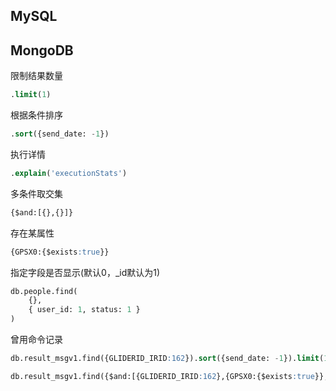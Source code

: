 ## MySQL









## MongoDB



限制结果数量

```sql
.limit(1)
```

根据条件排序

```sql
.sort({send_date: -1})
```

执行详情

```sql
.explain('executionStats')
```

多条件取交集

```sql
{$and:[{},{}]}
```

存在某属性

```sql
{GPSX0:{$exists:true}}
```

指定字段是否显示(默认0，_id默认为1)

```sql
db.people.find(
    {},
    { user_id: 1, status: 1 }
) 
```



曾用命令记录

```sql
db.result_msgv1.find({GLIDERID_IRID:162}).sort({send_date: -1}).limit(1).explain('executionStats');

db.result_msgv1.find({$and:[{GLIDERID_IRID:162},{GPSX0:{$exists:true}},{GPSY0:{$exists:true}}]}).sort({send_date: -1}).limit(1).explain('executionStats');
```



